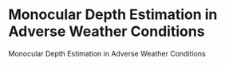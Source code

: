 # Monocular Depth Estimation in Adverse Weather Conditions 
Monocular Depth Estimation in Adverse Weather Conditions 
